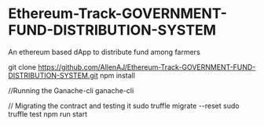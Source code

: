 # Ethereum-Track-GOVERNMENT-FUND-DISTRIBUTION-SYSTEM
An ethereum based dApp to distribute fund among farmers

git clone https://github.com/AllenAJ/Ethereum-Track-GOVERNMENT-FUND-DISTRIBUTION-SYSTEM.git
npm install 

//Running the Ganache-cli
ganache-cli

// Migrating the contract and testing it
sudo truffle migrate --reset
sudo truffle test 
npm run start
